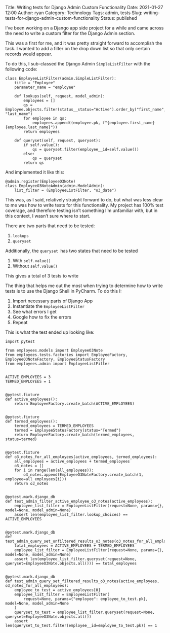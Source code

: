 Title: Writing tests for Django Admin Custom Functionality
Date: 2021-01-27 12:00
Author: ryan
Category: Technology
Tags: admin, tests
Slug: writing-tests-for-django-admin-custom-functionality
Status: published

I’ve been working on a Django app side project for a while and came across the need to write a custom filter for the Django Admin section.

This was a first for me, and it was pretty straight forward to accomplish the task. I wanted to add a filter on the drop down list so that only certain records would appear.

To do this, I sub-classed the Django Admin `SimpleListFilter` with the following code:

``` {.wp-block-code}
class EmployeeListFilter(admin.SimpleListFilter):
    title = "Employee"
    parameter_name = "employee"

    def lookups(self, request, model_admin):
        employees = []
        qs = Employee.objects.filter(status__status="Active").order_by("first_name", "last_name")
        for employee in qs:
            employees.append((employee.pk, f"{employee.first_name} {employee.last_name}"))
        return employees

    def queryset(self, request, queryset):
        if self.value():
            qs = queryset.filter(employee__id=self.value())
        else:
            qs = queryset
        return qs
```

And implemented it like this:

``` {.wp-block-code}
@admin.register(EmployeeO3Note)
class EmployeeO3NoteAdmin(admin.ModelAdmin):
    list_filter = (EmployeeListFilter, "o3_date")
```

This was, as I said, relatively straight forward to do, but what was less clear to me was how to write tests for this functionality. My project has 100% test coverage, and therefore testing isn’t something I’m unfamiliar with, but in this context, I wasn’t sure where to start.

There are two parts that need to be tested:

1.  `lookups`
2.  `queryset `  

Additionally, the `queryset `has two states that need to be tested

1.  With `self.value()`
2.  Without `self.value()`  

This gives a total of 3 tests to write

The thing that helps me out the most when trying to determine how to write tests is to use the Django Shell in PyCharm. To do this I:

1.  Import necessary parts of Django App
2.  Instantiate the `EmployeeListFilter`
3.  See what errors I get
4.  Google how to fix the errors
5.  Repeat  

This is what the test ended up looking like:

``` {.wp-block-code}
import pytest

from employees.models import EmployeeO3Note
from employees.tests.factories import EmployeeFactory, EmployeeO3NoteFactory, EmployeeStatusFactory
from employees.admin import EmployeeListFilter


ACTIVE_EMPLOYEES = 3
TERMED_EMPLOYEES = 1


@pytest.fixture
def active_employees():
    return EmployeeFactory.create_batch(ACTIVE_EMPLOYEES)


@pytest.fixture
def termed_employees():
    termed_employees = TERMED_EMPLOYEES
    termed = EmployeeStatusFactory(status="Termed")
    return EmployeeFactory.create_batch(termed_employees, status=termed)


@pytest.fixture
def o3_notes_for_all_employees(active_employees, termed_employees):
    all_employees = active_employees + termed_employees
    o3_notes = []
    for i in range(len(all_employees)):
        o3_notes.append(EmployeeO3NoteFactory.create_batch(1, employee=all_employees[i]))
    return o3_notes


@pytest.mark.django_db
def test_admin_filter_active_employee_o3_notes(active_employees):
    employee_list_filter = EmployeeListFilter(request=None, params={}, model=None, model_admin=None)
    assert len(employee_list_filter.lookup_choices) == ACTIVE_EMPLOYEES


@pytest.mark.django_db
def test_admin_query_set_unfiltered_results_o3_notes(o3_notes_for_all_employees):
    total_employees = ACTIVE_EMPLOYEES + TERMED_EMPLOYEES
    employee_list_filter = EmployeeListFilter(request=None, params={}, model=None, model_admin=None)
    assert len(employee_list_filter.queryset(request=None, queryset=EmployeeO3Note.objects.all())) == total_employees


@pytest.mark.django_db
def test_admin_query_set_filtered_results_o3_notes(active_employees, o3_notes_for_all_employees):
    employee_to_test = active_employees[0]
    employee_list_filter = EmployeeListFilter(
        request=None, params={"employee": employee_to_test.pk}, model=None, model_admin=None
    )
    queryset_to_test = employee_list_filter.queryset(request=None, queryset=EmployeeO3Note.objects.all())
    assert len(queryset_to_test.filter(employee__id=employee_to_test.pk)) == 1
```
